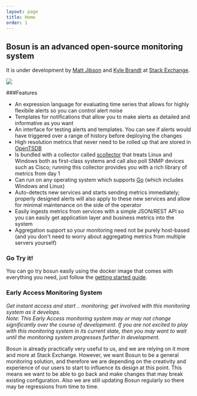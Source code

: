 ```yaml
---
layout: page
title: Home
order: 1
---
```


<div class="row">
	<div class="col-md-4">
		<h2>Bosun is an advanced open-source monitoring system</h2>
			<p>It is under development by <a href="https://twitter.com/mjibson">Matt Jibson</a> and <a href="https://twitter.com/kylembrandt">Kyle Brandt</a> at <a href="http://stackexchange.com/">Stack Exchange</a>.</p>
	</div>
	<div class="col-md-8">
		<img src="{{site.github.url}}/public/home_ss.png">
	</div>
</div>

###Features

* An expression language for evaluating time series that allows for highly flexibile alerts so you can control alert noise
* Templates for notifications that allow you to make alerts as detailed and informative as you want
* An interface for testing alerts and templates. You can see if alerts would have triggered over a range of history before deploying the changes
* High resolution metrics that never need to be rolled up that are stored in [OpenTSDB](http://opentsdb.net/)
* Is bundled with a collector called [scollector](http://bosun.org/scollector/) that treats Linux and Windows both as first-class systems and call also poll SNMP devices such as Cisco; running this collector provides you with a rich library of metrics from day 1
* Can run on any operating system which supports [Go](http://golang.org/) (which includes Windows and Linux)
* Auto-detects new services and starts sending metrics immediately; properly designed alerts will also apply to these new services and allow for minimal maintenance on the side of the operator
* Easily ingests metrics from services with a simple JSON/REST API so you can easily get application layer and business metrics into the system
* Aggregation support so your monitoring need not be purely host-based (and you don't need to worry about aggregating metrics from multiple servers yourself)

### Go Try it!

You can go try bosun easily using the docker image that comes with everything you need, just follow the [getting started guide]({{site.github.url}}/gettingstarted.html).

### Early Access Monitoring System  

*Get instant access and start .. monitoring; get involved with this monitoring system as it develops.*  
*Note: This Early Access monitoring system may or may not change significantly over the course of development. If you are not excited to play with this monitoring system in its current state, then you may want to wait until the monitoring system progresses further in development.*

Bosun is already practically very useful to us, and we are relying on it more and more at Stack Exchange. However, we want Bosun to be a general monitoring solution, and therefore we are depending on the creativity and experience of our users to start to influence its design at this point. This means we want to be able to go back and make changes that may break existing configuration. Also we are still updating Bosun regularly so there may be regressions from time to time. 
